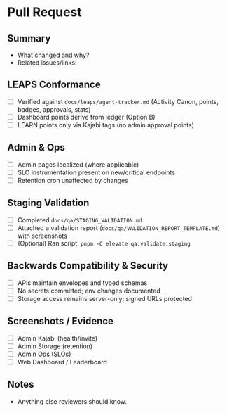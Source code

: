 # Pull Request

## Summary
- What changed and why?
- Related issues/links:

## LEAPS Conformance
- [ ] Verified against `docs/leaps/agent-tracker.md` (Activity Canon, points, badges, approvals, stats)
- [ ] Dashboard points derive from ledger (Option B)
- [ ] LEARN points only via Kajabi tags (no admin approval points)

## Admin & Ops
- [ ] Admin pages localized (where applicable)
- [ ] SLO instrumentation present on new/critical endpoints
- [ ] Retention cron unaffected by changes

## Staging Validation
- [ ] Completed `docs/qa/STAGING_VALIDATION.md`
- [ ] Attached a validation report (`docs/qa/VALIDATION_REPORT_TEMPLATE.md`) with screenshots
- [ ] (Optional) Ran script: `pnpm -C elevate qa:validate:staging`

## Backwards Compatibility & Security
- [ ] APIs maintain envelopes and typed schemas
- [ ] No secrets committed; env changes documented
- [ ] Storage access remains server-only; signed URLs protected

## Screenshots / Evidence
- [ ] Admin Kajabi (health/invite)
- [ ] Admin Storage (retention)
- [ ] Admin Ops (SLOs)
- [ ] Web Dashboard / Leaderboard

## Notes
- Anything else reviewers should know.
